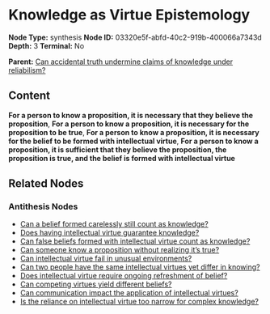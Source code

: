 # Knowledge as Virtue Epistemology

**Node Type:** synthesis
**Node ID:** 03320e5f-abfd-40c2-919b-400066a7343d
**Depth:** 3
**Terminal:** No

**Parent:** [Can accidental truth undermine claims of knowledge under reliabilism?](can-accidental-truth-undermine-claims-of-knowledge-under-reliabilism-antithesis-60c48292-07ba-40a7-ab90-ad85b693d4b9.md)

## Content

**For a person to know a proposition, it is necessary that they believe the proposition**, **For a person to know a proposition, it is necessary for the proposition to be true**, **For a person to know a proposition, it is necessary for the belief to be formed with intellectual virtue**, **For a person to know a proposition, it is sufficient that they believe the proposition, the proposition is true, and the belief is formed with intellectual virtue**

## Related Nodes

### Antithesis Nodes

- [Can a belief formed carelessly still count as knowledge?](can-a-belief-formed-carelessly-still-count-as-knowledge-antithesis-d39fc71d-8e4d-4d27-9d62-c576a8184e1f.md)
- [Does having intellectual virtue guarantee knowledge?](does-having-intellectual-virtue-guarantee-knowledge-antithesis-2b7277d7-6b47-4351-b399-eba416d3a551.md)
- [Can false beliefs formed with intellectual virtue count as knowledge?](can-false-beliefs-formed-with-intellectual-virtue-count-as-knowledge-antithesis-1d167264-218c-4cf5-b1db-11e44ca39379.md)
- [Can someone know a proposition without realizing it’s true?](can-someone-know-a-proposition-without-realizing-its-true-antithesis-8b04e48e-9527-4d02-b24b-9dac50f59ec6.md)
- [Can intellectual virtue fail in unusual environments?](can-intellectual-virtue-fail-in-unusual-environments-antithesis-8ca0eb70-f04b-4076-b3d4-750a52bb8fe3.md)
- [Can two people have the same intellectual virtues yet differ in knowing?](can-two-people-have-the-same-intellectual-virtues-yet-differ-in-knowing-antithesis-adcd6105-1715-4026-a44f-fb828bca5ebf.md)
- [Does intellectual virtue require ongoing refreshment of belief?](does-intellectual-virtue-require-ongoing-refreshment-of-belief-antithesis-c2130ae9-8b86-426d-8b04-657a6e88183b.md)
- [Can competing virtues yield different beliefs?](can-competing-virtues-yield-different-beliefs-antithesis-73517c20-4536-490e-812d-469ac7e4e0d8.md)
- [Can communication impact the application of intellectual virtues?](can-communication-impact-the-application-of-intellectual-virtues-antithesis-2494849b-ddde-457c-b037-2d56c1a9c7a2.md)
- [Is the reliance on intellectual virtue too narrow for complex knowledge?](is-the-reliance-on-intellectual-virtue-too-narrow-for-complex-knowledge-antithesis-b1154f58-645a-4236-9f47-e6307a454c83.md)
